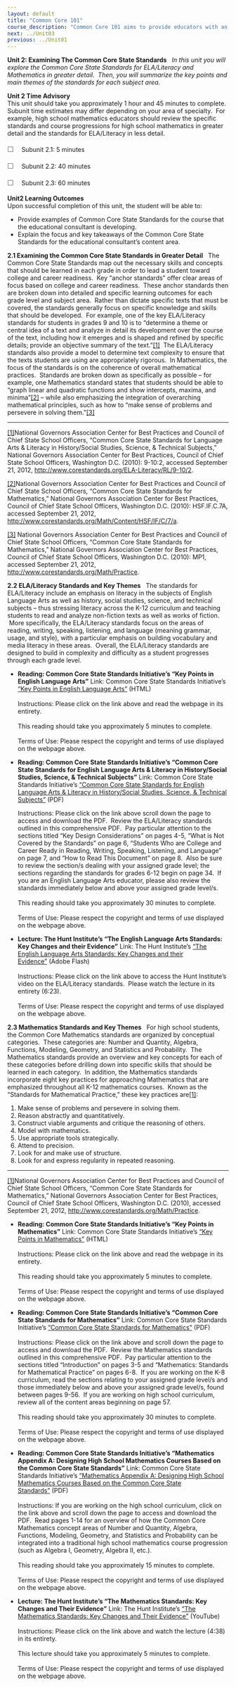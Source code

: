 ```yaml
---
layout: default
title: "Common Core 101"
course_description: "Common Core 101 aims to provide educators with an overview of the Common Core State Standards; top resources for developing content; and the main benchmarks for ensuring that a K-12 course is compliant with new state standards. After a push by the National Governor’s Association in 2009, common core standards have been adopted by 45 states (and 3 territories) with some state assessments slated to begin in 2014-2015. This is a non-credit professional development module."
next: ../Unit03
previous: ../Unit01
---
```

**Unit 2: Examining The Common Core State Standards** <span
id="2"></span> 
*In this unit you will explore the Common Core State Standards for
ELA/Literacy and Mathematics in greater detail.  Then, you will
summarize the key points and main themes of the standards for each
subject area.*

**Unit 2 Time Advisory**  
This unit should take you approximately 1 hour and 45 minutes to
complete.  Subunit time estimates may differ depending on your area of
specialty.  For example, high school mathematics educators should review
the specific standards and course progressions for high school
mathematics in greater detail and the standards for ELA/Literacy in less
detail.     
    
 <span
style="color: rgb(85, 85, 85); font-family: 'Myriad Pro', 'Gill Sans', 'Gill Sans MT', Calibri, sans-serif; font-size: 16px; line-height: 24px; -webkit-text-size-adjust: none; ">☐
   </span>Subunit 2.1: 5 minutes  
  
 <span
style="color: rgb(85, 85, 85); font-family: 'Myriad Pro', 'Gill Sans', 'Gill Sans MT', Calibri, sans-serif; font-size: 16px; line-height: 24px; -webkit-text-size-adjust: none; ">☐
   </span>Subunit 2.2: 40 minutes  
  
 <span
style="color: rgb(85, 85, 85); font-family: 'Myriad Pro', 'Gill Sans', 'Gill Sans MT', Calibri, sans-serif; font-size: 16px; line-height: 24px; -webkit-text-size-adjust: none; ">☐
   </span>Subunit 2.3: 60 minutes

**Unit2 Learning Outcomes**  
Upon successful completion of this unit, the student will be able to:  
-   Provide examples of Common Core State Standards for the course that
    the educational consultant is developing.
-   Explain the focus and key takeaways of the Common Core State
    Standards for the educational consultant’s content area.

**2.1 Examining the Common Core State Standards in Greater Detail**
<span id="2.1"></span> 
The Common Core State Standards map out the necessary skills and
concepts that should be learned in each grade in order to lead a student
toward college and career readiness.  Key “anchor standards” offer clear
areas of focus based on college and career readiness.  These anchor
standards then are broken down into detailed and specific learning
outcomes for each grade level and subject area.  Rather than dictate
specific texts that must be covered, the standards generally focus on
specific knowledge and skills that should be developed.  For example,
one of the key ELA/Literacy standards for students in grades 9 and 10 is
to “determine a theme or central idea of a text and analyze in detail
its development over the course of the text, including how it emerges
and is shaped and refined by specific details; provide an objective
summary of the text.”[[1]](#_ftn1)  The ELA/Literacy standards also
provide a model to determine text complexity to ensure that the texts
students are using are appropriately rigorous.  In Mathematics, the
focus of the standards is on the coherence of overall mathematical
practices.  Standards are broken down as specifically as possible – for
example, one Mathematics standard states that students should be able to
“graph linear and quadratic functions and show intercepts, maxima, and
minima”[[2]](#_ftn2) – while also emphasizing the integration of
overarching mathematical principles, such as how to “make sense of
problems and persevere in solving them.”[[3]](#_ftn3)  

  

------------------------------------------------------------------------

[[1]](#_ftnref1)National Governors Association Center for Best Practices
and Council of Chief State School Officers, “Common Core State Standards
for Language Arts & Literacy in History/Social Studies, Science, &
Technical Subjects,” National Governors Association Center for Best
Practices, Council of Chief State School Officers, Washington D.C.
(2010): 9-10:2, accessed September 21, 2012,
<http://www.corestandards.org/ELA-Literacy/RL/9-10/2>.

[[2]](#_ftnref2)National Governors Association Center for Best Practices
and Council of Chief State School Officers, “Common Core State Standards
for Mathematics,” National Governors Association Center for Best
Practices, Council of Chief State School Officers, Washington D.C.
(2010): HSF.IF.C.7A, accessed September 21, 2012,
<http://www.corestandards.org/Math/Content/HSF/IF/C/7/a>.

[[3]](#_ftnref3) National Governors Association Center for Best
Practices and Council of Chief State School Officers, “Common Core State
Standards for Mathematics,” National Governors Association Center for
Best Practices, Council of Chief State School Officers, Washington D.C.
(2010): MP1, accessed September 21, 2012,
<http://www.corestandards.org/Math/Practice>.

**2.2 ELA/Literacy Standards and Key Themes** <span id="2.2"></span> 
The standards for ELA/Literacy include an emphasis on literacy in the
subjects of English Language Arts as well as history, social studies,
science, and technical subjects – thus stressing literacy across the
K-12 curriculum and teaching students to read and analyze non-fiction
texts as well as works of fiction.  More specifically, the ELA/Literacy
standards focus on the areas of reading, writing, speaking, listening,
and language (meaning grammar, usage, and style), with a particular
emphasis on building vocabulary and media literacy in these areas. 
Overall, the ELA/Literacy standards are designed to build in complexity
and difficulty as a student progresses through each grade level.

-   **Reading: Common Core State Standards Initiative’s “Key Points in
    English Language Arts”**
    Link: Common Core State Standards Initiative’s [“Key Points in
    English Language
    Arts”](http://www.corestandards.org/about-the-standards/key-points-in-english-language-arts) (HTML)  
        
     Instructions: Please click on the link above and read the webpage
    in its entirety.  
        
     This reading should take you approximately 5 minutes to complete.  
        
     Terms of Use: Please respect the copyright and terms of use
    displayed on the webpage above.

-   **Reading: Common Core State Standards Initiative’s “Common Core
    State Standards for English Language Arts & Literacy in
    History/Social Studies, Science, & Technical Subjects”**
    Link: Common Core State Standards Initiative’s [“Common Core State
    Standards for English Language Arts & Literacy in History/Social
    Studies, Science, & Technical
    Subjects”](http://www.corestandards.org/assets/CCSSI_ELA%20Standards.pdf) (PDF)  
      
     Instructions: Please click on the link above scroll down the page
    to access and download the PDF.  Review the ELA/Literacy standards
    outlined in this comprehensive PDF.  Pay particular attention to the
    sections titled “Key Design Considerations” on pages 4-5, “What is
    Not Covered by the Standards” on page 6, “Students Who are College
    and Career Ready in Reading, Writing, Speaking, Listening, and
    Language” on page 7, and “How to Read This Document” on page 8. 
    Also be sure to review the section/s dealing with your assigned
    grade level; the sections regarding the standards for grades 6-12
    begin on page 34.  If you are an English Language Arts educator,
    please also review the standards immediately below and above your
    assigned grade level/s.  
        
     This reading should take you approximately 30 minutes to
    complete.  
        
     Terms of Use: Please respect the copyright and terms of use
    displayed on the webpage above.

-   **Lecture: The Hunt Institute’s “The English Language Arts
    Standards: Key Changes and their Evidence”**
    Link: The Hunt Institute’s [“The English Language Arts Standards:
    Key Changes and their
    Evidence”](http://www.hunt-institute.org/knowledge-library/articles/2011-9-1/the-english-language-arts-standards-key-changes-and-their-evidence/) (Adobe
    Flash)  
        
     Instructions: Please click on the link above to access the Hunt
    Institute’s video on the ELA/Literacy standards.  Please watch the
    lecture in its entirety (6:23).  
        
     Terms of Use: Please respect the copyright and terms of use
    displayed on the webpage above.

**2.3 Mathematics Standards and Key Themes** <span id="2.3"></span> 
For high school students, the Common Core Mathematics standards are
organized by conceptual categories.  These categories are: Number and
Quantity, Algebra, Functions, Modeling, Geometry, and Statistics and
Probability.  The Mathematics standards provide an overview and key
concepts for each of these categories before drilling down into specific
skills that should be learned in each category.  In addition, the
Mathematics standards incorporate eight key practices for approaching
Mathematics that are emphasized throughout all K-12 mathematics courses.
 Known as the “Standards for Mathematical Practice,” these key practices
are[[1]](#_ftn1):  
  
 1. Make sense of problems and persevere in solving them.  
 2. Reason abstractly and quantitatively.  
 3. Construct viable arguments and critique the reasoning of others.  
 4. Model with mathematics.  
 5. Use appropriate tools strategically.  
 6. Attend to precision.  
 7. Look for and make use of structure.  
 8. Look for and express regularity in repeated reasoning.  

  

------------------------------------------------------------------------

[[1]](#_ftnref1)National Governors Association Center for Best Practices
and Council of Chief State School Officers, “Common Core State Standards
for Mathematics,” National Governors Association Center for Best
Practices, Council of Chief State School Officers, Washington D.C.
(2010), accessed September 21, 2012,
<http://www.corestandards.org/Math/Practice>.

-   **Reading: Common Core State Standards Initiative’s “Key Points in
    Mathematics”**
    Link: Common Core State Standards Initiative’s [“Key Points in
    Mathematics”](http://www.corestandards.org/about-the-standards/key-points-in-mathematics) (HTML)  
        
     Instructions: Please click on the link above and read the webpage
    in its entirety.  
        
     This reading should take you approximately 5 minutes to complete.  
        
     Terms of Use: Please respect the copyright and terms of use
    displayed on the webpage above.

-   **Reading: Common Core State Standards Initiative’s “Common Core
    State Standards for Mathematics”**
    Link: Common Core State Standards Initiative’s [“Common Core State
    Standards for
    Mathematics”](http://www.corestandards.org/assets/CCSSI_Math%20Standards.pdf) (PDF)  
        
     Instructions: Please click on the link above and scroll down the
    page to access and download the PDF.  Review the Mathematics
    standards outlined in this comprehensive PDF.  Pay particular
    attention to the sections titled “Introduction” on pages 3-5 and
    “Mathematics: Standards for Mathematical Practice” on pages 6-8.  If
    you are working on the K-8 curriculum, read the sections relating to
    your assigned grade level/s and those immediately below and above
    your assigned grade level/s, found between pages 9-56.  If you are
    working on high school curriculum, review all of the content areas
    beginning on page 57.  
        
     This reading should take you approximately 30 minutes to
    complete.  
        
     Terms of Use: Please respect the copyright and terms of use
    displayed on the webpage above.

-   **Reading: Common Core State Standards Initiative’s “Mathematics
    Appendix A: Designing High School Mathematics Courses Based on the
    Common Core State Standards”**
    Link: Common Core State Standards Initiative’s [“Mathematics
    Appendix A: Designing High School Mathematics Courses Based on the
    Common Core State
    Standards”](http://www.corestandards.org/assets/CCSSI_Mathematics_Appendix_A.pdf) (PDF)  
        
     Instructions: If you are working on the high school curriculum,
    click on the link above and scroll down the page to access and
    download the PDF.  Read pages 1-14 for an overview of how the Common
    Core Mathematics concept areas of Number and Quantity, Algebra,
    Functions, Modeling, Geometry, and Statistics and Probability can be
    integrated into a traditional high school mathematics course
    progression (such as Algebra I, Geometry, Algebra II, etc.).  
        
     This reading should take you approximately 15 minutes to
    complete.  
        
     Terms of Use: Please respect the copyright and terms of use
    displayed on the webpage above.

-   **Lecture: The Hunt Institute’s “The Mathematics Standards: Key
    Changes and Their Evidence”**
    Link: The Hunt Institute’s [“The Mathematics Standards: Key Changes
    and Their
    Evidence”](http://www.youtube.com/watch?v=BNP5MdDDFPY&list=UUF0pa3nE3aZAfBMT8pqM5PA&index=16&feature=plcp)
    (YouTube)  
        
     Instructions: Please click on the link above and watch the lecture
    (4:38) in its entirety.  
        
     This lecture should take you approximately 5 minutes to complete.  
        
     Terms of Use: Please respect the copyright and terms of use
    displayed on the webpage above.


